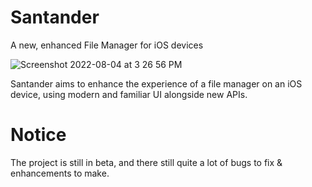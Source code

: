 # Santander
A new, enhanced File Manager for iOS devices

![Screenshot 2022-08-04 at 3 26 56 PM](https://user-images.githubusercontent.com/48022799/182846725-84790bea-e9ba-45a3-a2c2-ee6f2f7fdd4e.png)

Santander aims to enhance the experience of a file manager on an iOS device, using modern and familiar UI alongside new APIs.

# Notice
The project is still in beta, and there still quite a lot of bugs to fix & enhancements to make.
